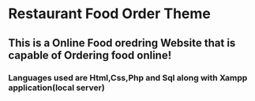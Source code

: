 # Restaurant Food Order Theme
## This is a Online Food oredring Website that is capable of Ordering food online!
### Languages used are Html,Css,Php and Sql along with Xampp application(local server)
